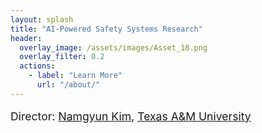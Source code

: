 ```yaml
---
layout: splash
title: "AI-Powered Safety Systems Research"
header:
  overlay_image: /assets/images/Asset_18.png
  overlay_filter: 0.2
  actions:
    - label: "Learn More"
      url: "/about/"
---
```


<p style="font-size:1.1rem; font-weight:400; margin-bottom:2rem;">
  Director: <a href="https://www.arch.tamu.edu/staff/namgyun-kim/" target="_blank">Namgyun Kim</a>, 
  <a href="https://www.tamu.edu/" target="_blank">Texas A&amp;M University</a>
</p>
